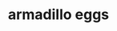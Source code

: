 ---
id: 5bd64667a3190d001427eded
servings:
notes:
directions: 'mix all but shake n bake.
roll into balls
roll balls in shake n bake
bake for 30-35 minutes in 350 oven'
ingredients: '1 lb sausage
6-12 jalapenos (i use 6)
1-2 c grated cheddar cheese
1-2 c bisquick
1 egg
1 packet pork shake n bake'
rating: 5
ease: easy
img:
category: appetizer
href:
totalTime:
cookTime:
prepTime:
title: armadillo eggs
slug: armadillo-eggs
---